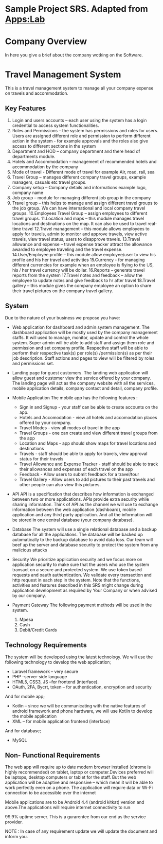 # Sample Project SRS. Adapted from [Apps:Lab](https://appslab.co.ke/)

# Company Overview

In here you give a brief about the company wotking on the Software.

# Travel Management System
This is a travel management system to manage all your company expense on travels and accommodation.

## Key Features
1. Login and users accounts – each user using the system has a login credential to access system functionalities.
2. Roles and Permissions – the system has permissions and roles for users. Users are assigned different role and permission to perform different action in the system - for example approvals and the roles also give access to different sections in the system
3. Department and HOD – company department and there head of departments module.
4. Hotels and Accommodation – management of recommended hotels and accommodation by the company
5. Mode of travel -  Different mode of travel for example Air, road, rail, sea
6. Travel Group – manages different company travel groups, example managers, casuals etc travel groups.
7. Company setup – Company details and informations example logo, company name
8. Job group – module for managing different job group in the company
9. Travel group – this helps to manage and assign different travel groups to the job group. We can have international and local company travel groups.
10.Employees Travel Group – assign employees to different travel groups.
11.Location and maps – this module manages travel locations and destinations on the map. It can also be used to travel real-time travel
12.Travel management – this module allows employees to apply for travels, admin to monitor and approve travels, view active travels, view travel status, users to disapprove travels.
13.Travel allowance and expense – travel expense tracker attract the allowance awarded to employee traveling and the travel expense.
14.User/Employee profile – this module allow employee/user to view his profile and his her travel and activities
15.Currency - for managing different currencies for example when an employee is flying to the US, his / her travel currency will be dollar.
16.Reports – generate travel reports from the system
17.Travel notes and feedback – allow the employee to update notes and give feedback to hr after travel
18.Travel gallery – this module gives the company employee an option to share their travel pictures on the company travel gallery.

## System
Due to the nature of your business we propose you have:
- Web application for dashboard and admin system management. 
The dashboard application will be mostly used by the company management staffs.
It will used to manage, monitor, update and control the whole system. Super admin will be able to add staff and assign them role and permission and set company profile. Respective staff will be able to perform their respective task(s) per role(s) /permission(s) as per their job description. Staff actions and pages to view will be filtered by roles and permissions set. 
- Landing page for guest customers. 
The landing web application will allow guest and customer view the service offered by your company.
The landing page will act as the company website with all the services, mobile application details, company contact and detail, company profile.

- Mobile Application
The mobile app has the following features :
  - Sign in and Signup  - your staff can be able to create accounts on the app.
  - Hotels and Accomodation - view all hotels and accomodation places offered by your company.
  - Travel Modes - view all modes of travel in the app
  - Travel Groups - one can create and view different travel groups from the app
  - Location and Maps - app should show maps for travel locations and destinations
  - Travels - staff should be able to apply for travels, view approval status for their travels
  - Travel Allowance and Expense Tracker - staff should be able to track their allowances and expenses of each travel on the app
  - Feedback - Allow users to submit feedback for a travel/tour
  - Travel Gallery - Allow users to add pictures to their past travels and other people can also view this pictures.
- API
API is a specification that describes how information is exchanged between two or more applications. APIs provide extra security while sharing information. Think of API as the channel we will use to exchange information between the web application (dashboard), mobile application and any third party application. And all the information will be stored in one central database (your company database).
- Database
The system will use a single relational database and a backup database for all the applications. The database will be backed up automatically to the backup database to avoid data loss. Our team will beef up the server and database security to protect the system from any malicious attacks

- Security
We prioritize application security and we focus more on application security to make sure that the users who use the system transact on a secure and protected system. We use token based requests and oauth authentication. 
We validate every transaction and http request in each step in the system.
Note that the functions, activities and features described in this SRS might change during application development as required by Your Company or when advised by our company. 
- Payment Gateway
The following payment methods will be used in the system. 
    1. Mpesa
    2. Cash
    3. Debit/Credit Cards

## Technology Requirements
The system will be developed using the latest technology. We will use the following technology to develop the web application;
- Laravel framework – very secure 
- PHP –server-side language
- HTML5, CSS3, JS –for frontend (interface).
- OAuth, 2FA, Bycrt, token  – for authentication, encryption and security

And for mobile app;
- Kotlin – since we will be communicating with the native features of android framework and phone hardware, we will use Kotlin to develop the mobile application
- XML – for mobile application frontend (interface)

And for database;
- MySQL 

## Non- Functional Requirements
The web app will require up to date modern browser installed  (chrome is highly recommended) on tablet, laptop or computer.Devices preferred will be laptops, desktop computers or tablet for the staff. But the web application will be adaptive and responsive – which mean it will be able to work perfectly even on a phone.
The application will require data or Wi-Fi connection to be accessible over the internet

Mobile applications are to be Android 4.4 (android kitkat) version and above.The applications will require internet connectivity to run

99.9% uptime server. This is a gurarentee from our end as the service provider. 


NOTE : In case of any requirement update we will update the document and inform you.




